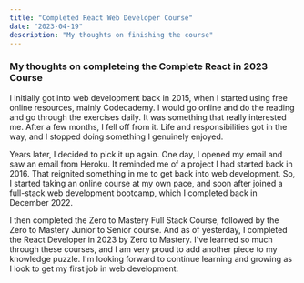 ```yaml
---
title: "Completed React Web Developer Course"
date: "2023-04-19"
description: "My thoughts on finishing the course"
---
```


### My thoughts on completeing the Complete React in 2023 Course

I initially got into web development back in 2015, when I started using free online resources, mainly Codecademy. I would go online and do the reading and go through the exercises daily. It was something that really interested me. After a few months, I fell off from it. Life and responsibilities got in the way, and I stopped doing something I genuinely enjoyed.

Years later, I decided to pick it up again. One day, I opened my email and saw an email from Heroku. It reminded me of a project I had started back in 2016. That reignited something in me to get back into web development. So, I started taking an online course at my own pace, and soon after joined a full-stack web development bootcamp, which I completed back in December 2022.

I then completed the Zero to Mastery Full Stack Course, followed by the Zero to Mastery Junior to Senior course. And as of yesterday, I completed the React Developer in 2023 by Zero to Mastery. I've learned so much through these courses, and I am very proud to add another piece to my knowledge puzzle. I'm looking forward to continue learning and growing as I look to get my first job in web development.
